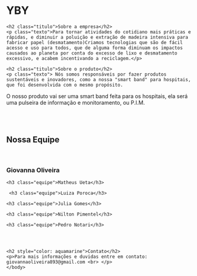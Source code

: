 <!DOCTYPE html>
<html lang="en">
<head>
  <title>YBY</title>
  <meta name="viewport" content="width=device-width, initial-scale=1.0">
  <link href="index.css" rel="stylesheet">
  <meta charset="UTF-8">
</head>
<body>
        <h1 id="eco">YBY</h1>

    <h2 class="titulo">Sobre a empresa</h2>
    <p class="texto">Para tornar atividades do cotidiano mais práticas e rápidas, e diminuir a poluição e extração de madeira intensiva para fabricar papel (desmatamento)Criamos tecnologias que são de fácil acesso e uso para todos, que de alguma forma diminuam os impactos causados ao planeta por conta do excesso de lixo e desmatamento excessivo, e acabem incentivando a reciclagem.</p>

    <h2 class="titulo">Sobre o produto</h2>
    <p class="texto"> Nós somos responsáveis por fazer produtos sustentáveis e inovadores, como a nossa "smart band" para hospitais, que foi desenvolvida com o mesmo propósito.
O nosso produto vai ser uma smart band feita para os hospitais, ela será uma pulseira de informação e monitoramento, ou P.I.M. </p>
    <br><br>
  
  <h2 class="titulo">Nossa Equipe</h2>
    <br>
    <h3 class="equipe">Giovanna Oliveira</h3>

    <h3 class="equipe">Matheus Ueta</h3>

     <h3 class="equipe">Luiza Poroca</h3>
    
    <h3 class="equipe">Julia Gomes</h3>

    <h3 class="equipe">Nilton Pimentel</h3>

    <h3 class="equipe">Pedro Notari</h3>




    <h2 style="color: aquamarine">Contato</h2>
    <p>Para mais informações e duvidas entre em contato: giovannaoliveira893@gmail.com <br> </p>
    </body>

</html>


